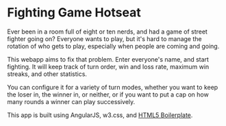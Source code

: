 # Fighting Game Hotseat

Ever been in a room full of eight or ten nerds, and had a game of street fighter going on? Everyone wants to play, but it's hard to manage the rotation of who gets to play, especially when people are coming and going.

This webapp aims to fix that problem. Enter everyone's name, and start fighting. It will keep track of turn order, win and loss rate, maximum win streaks, and other statistics. 

You can configure it for a variety of turn modes, whether you want to keep the loser in, the winner in, or neither, or if you want to put a cap on how many rounds a winner can play successively. 

This app is built using AngularJS, w3.css, and [HTML5 Boilerplate](https://html5boilerplate.com/).

